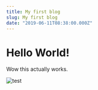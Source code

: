 ```yaml
---
title: My first blog
slug: My first blog
date: "2019-06-11T08:38:00.000Z"
---
```


# Hello World!

Wow this actually works.

![test](https://media.giphy.com/media/JIX9t2j0ZTN9S/giphy.gif)
